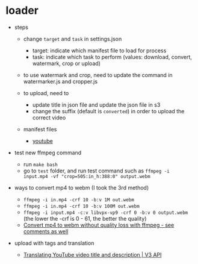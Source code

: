 # loader

* steps
  * change `target` and `task` in settings.json
    * target: indicate which manifest file to load for process
    * task: indicate which task to perform (values: download, convert, watermark, crop or upload)

  * to use watermark and crop, need to update the command in watermarker.js and cropper.js

  * to upload, need to
    * update title in json file and update the json file in s3
    * change the suffix (default is `converted`) in order to upload the correct video   

  * manifest files
    * [youtube](https://github.com/jacky1999cn2000/loader/blob/master/notes/youtube.md)

* test new ffmpeg command
  * run `make bash`
  * go to `test` folder, and run test command such as `ffmpeg -i input.mp4 -vf "crop=505:in_h:388:0" output.webm`

* ways to convert mp4 to webm (I took the 3rd method)
  * `ffmpeg -i in.mp4 -crf 10 -b:v 1M out.webm`
  * `ffmpeg -i in.mp4 -crf 10 -b:v 100M out.webm`
  * `ffmpeg -i input.mp4 -c:v libvpx-vp9 -crf 0 -b:v 0 output.webm` (the lower the -crf is 0 - 61, the better the quality)
  * [Convert mp4 to webm without quality loss with ffmpeg - see comments as well](https://video.stackexchange.com/questions/19590/convert-mp4-to-webm-without-quality-loss-with-ffmpeg)

* upload with tags and translation
  * [Translating YouTube video title and description | V3 API](https://stackoverflow.com/questions/40798015/translating-youtube-video-title-and-description-v3-api)
